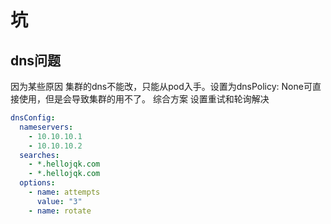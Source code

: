 # 坑

## dns问题

因为某些原因 集群的dns不能改，只能从pod入手。设置为dnsPolicy: None可直接使用，但是会导致集群的用不了。
综合方案 设置重试和轮询解决

```yaml
dnsConfig:
  nameservers:
    - 10.10.10.1
    - 10.10.10.2
  searches:
    - *.hellojqk.com
    - *.hellojqk.com
  options:
    - name: attempts
      value: "3"
    - name: rotate
```
